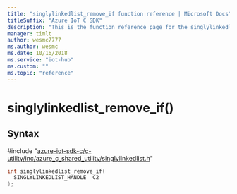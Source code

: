 ```yaml
---                             
title: "singlylinkedlist_remove_if function reference | Microsoft Docs" 
titleSuffix: "Azure IoT C SDK"            
description: "This is the function reference page for the singlylinkedlist_remove_if() function in the Azure IoT C SDK. This SDK is used with Azure IoT Hub and Azure IoT Hub Device Provisioning Service"            
manager: timlt                 
author: wesmc7777              
ms.author: wesmc               
ms.date: 10/16/2018                    
ms.service: "iot-hub"             
ms.custom: ""                
ms.topic: "reference"        
---                            
```


# singlylinkedlist_remove_if()

## Syntax

\#include "[azure-iot-sdk-c/c-utility/inc/azure_c_shared_utility/singlylinkedlist.h](../singlylinkedlist-h.md)"  
```C
int singlylinkedlist_remove_if(
  SINGLYLINKEDLIST_HANDLE  C2
);
```

